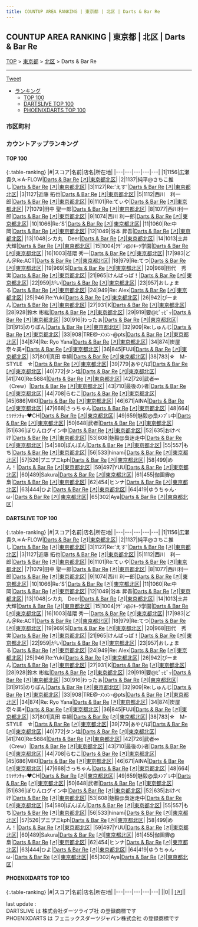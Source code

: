```yaml
---
title: COUNTUP AREA RANKING | 東京都 | 北区 | Darts & Bar Re
---
```

## COUNTUP AREA RANKING | 東京都 | 北区 | Darts & Bar Re

[TOP](/darts/rank/) > [東京都](/darts/rank/東京都/) > [北区](/darts/rank/東京都/北区/) > Darts & Bar Re

___

<a href="https://twitter.com/share?ref_src=twsrc%5Etfw" data-text="COUNTUP AREA RANKING | 東京都北区Darts & Bar Re" class="twitter-share-button" data-hashtags="DARTSLIVE,PHOENIXDARTS,darts,ダーツ" data-show-count="false">Tweet</a>

* [ランキング](#カウントアップランキング)
    * [TOP 100](#top-100)
    * [DARTSLIVE TOP 100](#dartslive-top-100)
    * [PHOENIXDARTS TOP 100](#phoenixdarts-top-100)

### 市区町村

<ul>

</ul>

### カウントアップランキング

#### TOP 100



{:.table-ranking}
|#|スコア|名前|店名|所在地|
|---|---|---|---|---|
|1|1156|<span class="rank-name-dl">広瀬貴久＊A-FLOW</span>|<a href="/darts/rank/shops/8d8217db91c39bff0d9b047a20a7ba1e.html">Darts & Bar Re</a> <a href="https://search.dartslive.com/jp/shop/8d8217db91c39bff0d9b047a20a7ba1e">[↗]</a>|<a href="/darts/rank/東京都/北区">東京都北区</a>|
|2|1137|<span class="rank-name-dl">純平@さちこ推し</span>|<a href="/darts/rank/shops/8d8217db91c39bff0d9b047a20a7ba1e.html">Darts & Bar Re</a> <a href="https://search.dartslive.com/jp/shop/8d8217db91c39bff0d9b047a20a7ba1e">[↗]</a>|<a href="/darts/rank/東京都/北区">東京都北区</a>|
|3|1127|<span class="rank-name-dl">Re:’えす’</span>|<a href="/darts/rank/shops/8d8217db91c39bff0d9b047a20a7ba1e.html">Darts & Bar Re</a> <a href="https://search.dartslive.com/jp/shop/8d8217db91c39bff0d9b047a20a7ba1e">[↗]</a>|<a href="/darts/rank/東京都/北区">東京都北区</a>|
|3|1127|<span class="rank-name-dl">近藤 拓也</span>|<a href="/darts/rank/shops/8d8217db91c39bff0d9b047a20a7ba1e.html">Darts & Bar Re</a> <a href="https://search.dartslive.com/jp/shop/8d8217db91c39bff0d9b047a20a7ba1e">[↗]</a>|<a href="/darts/rank/東京都/北区">東京都北区</a>|
|5|1112|<span class="rank-name-dl">西川　利一郎</span>|<a href="/darts/rank/shops/8d8217db91c39bff0d9b047a20a7ba1e.html">Darts & Bar Re</a> <a href="https://search.dartslive.com/jp/shop/8d8217db91c39bff0d9b047a20a7ba1e">[↗]</a>|<a href="/darts/rank/東京都/北区">東京都北区</a>|
|6|1101|<span class="rank-name-dl">Re:てぃや</span>|<a href="/darts/rank/shops/8d8217db91c39bff0d9b047a20a7ba1e.html">Darts & Bar Re</a> <a href="https://search.dartslive.com/jp/shop/8d8217db91c39bff0d9b047a20a7ba1e">[↗]</a>|<a href="/darts/rank/東京都/北区">東京都北区</a>|
|7|1079|<span class="rank-name-dl">田中 聖一郎</span>|<a href="/darts/rank/shops/8d8217db91c39bff0d9b047a20a7ba1e.html">Darts & Bar Re</a> <a href="https://search.dartslive.com/jp/shop/8d8217db91c39bff0d9b047a20a7ba1e">[↗]</a>|<a href="/darts/rank/東京都/北区">東京都北区</a>|
|8|1077|<span class="rank-name-dl">西川利一郎</span>|<a href="/darts/rank/shops/8d8217db91c39bff0d9b047a20a7ba1e.html">Darts & Bar Re</a> <a href="https://search.dartslive.com/jp/shop/8d8217db91c39bff0d9b047a20a7ba1e">[↗]</a>|<a href="/darts/rank/東京都/北区">東京都北区</a>|
|9|1074|<span class="rank-name-dl">西川 利一郎</span>|<a href="/darts/rank/shops/8d8217db91c39bff0d9b047a20a7ba1e.html">Darts & Bar Re</a> <a href="https://search.dartslive.com/jp/shop/8d8217db91c39bff0d9b047a20a7ba1e">[↗]</a>|<a href="/darts/rank/東京都/北区">東京都北区</a>|
|10|1066|<span class="rank-name-dl">Re:’S’</span>|<a href="/darts/rank/shops/8d8217db91c39bff0d9b047a20a7ba1e.html">Darts & Bar Re</a> <a href="https://search.dartslive.com/jp/shop/8d8217db91c39bff0d9b047a20a7ba1e">[↗]</a>|<a href="/darts/rank/東京都/北区">東京都北区</a>|
|11|1060|<span class="rank-name-dl">Re:中岡</span>|<a href="/darts/rank/shops/8d8217db91c39bff0d9b047a20a7ba1e.html">Darts & Bar Re</a> <a href="https://search.dartslive.com/jp/shop/8d8217db91c39bff0d9b047a20a7ba1e">[↗]</a>|<a href="/darts/rank/東京都/北区">東京都北区</a>|
|12|1049|<span class="rank-name-dl">浴本 昇吾</span>|<a href="/darts/rank/shops/8d8217db91c39bff0d9b047a20a7ba1e.html">Darts & Bar Re</a> <a href="https://search.dartslive.com/jp/shop/8d8217db91c39bff0d9b047a20a7ba1e">[↗]</a>|<a href="/darts/rank/東京都/北区">東京都北区</a>|
|13|1048|<span class="rank-name-dl">シカ丸　Deer</span>|<a href="/darts/rank/shops/8d8217db91c39bff0d9b047a20a7ba1e.html">Darts & Bar Re</a> <a href="https://search.dartslive.com/jp/shop/8d8217db91c39bff0d9b047a20a7ba1e">[↗]</a>|<a href="/darts/rank/東京都/北区">東京都北区</a>|
|14|1013|<span class="rank-name-dl">土井 大輝</span>|<a href="/darts/rank/shops/8d8217db91c39bff0d9b047a20a7ba1e.html">Darts & Bar Re</a> <a href="https://search.dartslive.com/jp/shop/8d8217db91c39bff0d9b047a20a7ba1e">[↗]</a>|<a href="/darts/rank/東京都/北区">東京都北区</a>|
|15|1004|<span class="rank-name-dl">ｸｻﾞﾝ@ﾃｷｰﾗ学園</span>|<a href="/darts/rank/shops/8d8217db91c39bff0d9b047a20a7ba1e.html">Darts & Bar Re</a> <a href="https://search.dartslive.com/jp/shop/8d8217db91c39bff0d9b047a20a7ba1e">[↗]</a>|<a href="/darts/rank/東京都/北区">東京都北区</a>|
|16|1003|<span class="rank-name-dl">荏隈 秀一</span>|<a href="/darts/rank/shops/8d8217db91c39bff0d9b047a20a7ba1e.html">Darts & Bar Re</a> <a href="https://search.dartslive.com/jp/shop/8d8217db91c39bff0d9b047a20a7ba1e">[↗]</a>|<a href="/darts/rank/東京都/北区">東京都北区</a>|
|17|983|<span class="rank-name-dl">どん＠Re:ACT</span>|<a href="/darts/rank/shops/8d8217db91c39bff0d9b047a20a7ba1e.html">Darts & Bar Re</a> <a href="https://search.dartslive.com/jp/shop/8d8217db91c39bff0d9b047a20a7ba1e">[↗]</a>|<a href="/darts/rank/東京都/北区">東京都北区</a>|
|18|979|<span class="rank-name-dl">Re:てつ</span>|<a href="/darts/rank/shops/8d8217db91c39bff0d9b047a20a7ba1e.html">Darts & Bar Re</a> <a href="https://search.dartslive.com/jp/shop/8d8217db91c39bff0d9b047a20a7ba1e">[↗]</a>|<a href="/darts/rank/東京都/北区">東京都北区</a>|
|19|969|<span class="rank-name-dl">S</span>|<a href="/darts/rank/shops/8d8217db91c39bff0d9b047a20a7ba1e.html">Darts & Bar Re</a> <a href="https://search.dartslive.com/jp/shop/8d8217db91c39bff0d9b047a20a7ba1e">[↗]</a>|<a href="/darts/rank/東京都/北区">東京都北区</a>|
|20|968|<span class="rank-name-dl">田代　秀実</span>|<a href="/darts/rank/shops/8d8217db91c39bff0d9b047a20a7ba1e.html">Darts & Bar Re</a> <a href="https://search.dartslive.com/jp/shop/8d8217db91c39bff0d9b047a20a7ba1e">[↗]</a>|<a href="/darts/rank/東京都/北区">東京都北区</a>|
|21|965|<span class="rank-name-dl">けんぱっぱ！</span>|<a href="/darts/rank/shops/8d8217db91c39bff0d9b047a20a7ba1e.html">Darts & Bar Re</a> <a href="https://search.dartslive.com/jp/shop/8d8217db91c39bff0d9b047a20a7ba1e">[↗]</a>|<a href="/darts/rank/東京都/北区">東京都北区</a>|
|22|959|<span class="rank-name-dl">がい</span>|<a href="/darts/rank/shops/8d8217db91c39bff0d9b047a20a7ba1e.html">Darts & Bar Re</a> <a href="https://search.dartslive.com/jp/shop/8d8217db91c39bff0d9b047a20a7ba1e">[↗]</a>|<a href="/darts/rank/東京都/北区">東京都北区</a>|
|23|957|<span class="rank-name-dl">おしょまる</span>|<a href="/darts/rank/shops/8d8217db91c39bff0d9b047a20a7ba1e.html">Darts & Bar Re</a> <a href="https://search.dartslive.com/jp/shop/8d8217db91c39bff0d9b047a20a7ba1e">[↗]</a>|<a href="/darts/rank/東京都/北区">東京都北区</a>|
|24|949|<span class="rank-name-dl">Re: Alex</span>|<a href="/darts/rank/shops/8d8217db91c39bff0d9b047a20a7ba1e.html">Darts & Bar Re</a> <a href="https://search.dartslive.com/jp/shop/8d8217db91c39bff0d9b047a20a7ba1e">[↗]</a>|<a href="/darts/rank/東京都/北区">東京都北区</a>|
|25|946|<span class="rank-name-dl">Re:Yuki</span>|<a href="/darts/rank/shops/8d8217db91c39bff0d9b047a20a7ba1e.html">Darts & Bar Re</a> <a href="https://search.dartslive.com/jp/shop/8d8217db91c39bff0d9b047a20a7ba1e">[↗]</a>|<a href="/darts/rank/東京都/北区">東京都北区</a>|
|26|942|<span class="rank-name-dl">ぴーまん</span>|<a href="/darts/rank/shops/8d8217db91c39bff0d9b047a20a7ba1e.html">Darts & Bar Re</a> <a href="https://search.dartslive.com/jp/shop/8d8217db91c39bff0d9b047a20a7ba1e">[↗]</a>|<a href="/darts/rank/東京都/北区">東京都北区</a>|
|27|931|<span class="rank-name-dl">K</span>|<a href="/darts/rank/shops/8d8217db91c39bff0d9b047a20a7ba1e.html">Darts & Bar Re</a> <a href="https://search.dartslive.com/jp/shop/8d8217db91c39bff0d9b047a20a7ba1e">[↗]</a>|<a href="/darts/rank/東京都/北区">東京都北区</a>|
|28|928|<span class="rank-name-dl">鈴木 彬紘</span>|<a href="/darts/rank/shops/8d8217db91c39bff0d9b047a20a7ba1e.html">Darts & Bar Re</a> <a href="https://search.dartslive.com/jp/shop/8d8217db91c39bff0d9b047a20a7ba1e">[↗]</a>|<a href="/darts/rank/東京都/北区">東京都北区</a>|
|29|919|<span class="rank-name-dl">要@ﾋﾟｯﾋﾟｯ</span>|<a href="/darts/rank/shops/8d8217db91c39bff0d9b047a20a7ba1e.html">Darts & Bar Re</a> <a href="https://search.dartslive.com/jp/shop/8d8217db91c39bff0d9b047a20a7ba1e">[↗]</a>|<a href="/darts/rank/東京都/北区">東京都北区</a>|
|30|916|<span class="rank-name-dl">わったぁ</span>|<a href="/darts/rank/shops/8d8217db91c39bff0d9b047a20a7ba1e.html">Darts & Bar Re</a> <a href="https://search.dartslive.com/jp/shop/8d8217db91c39bff0d9b047a20a7ba1e">[↗]</a>|<a href="/darts/rank/東京都/北区">東京都北区</a>|
|31|915|<span class="rank-name-dl">のりぽん</span>|<a href="/darts/rank/shops/8d8217db91c39bff0d9b047a20a7ba1e.html">Darts & Bar Re</a> <a href="https://search.dartslive.com/jp/shop/8d8217db91c39bff0d9b047a20a7ba1e">[↗]</a>|<a href="/darts/rank/東京都/北区">東京都北区</a>|
|32|909|<span class="rank-name-dl">Re:しゅんじ</span>|<a href="/darts/rank/shops/8d8217db91c39bff0d9b047a20a7ba1e.html">Darts & Bar Re</a> <a href="https://search.dartslive.com/jp/shop/8d8217db91c39bff0d9b047a20a7ba1e">[↗]</a>|<a href="/darts/rank/東京都/北区">東京都北区</a>|
|33|908|<span class="rank-name-dl">TRE@-ﾒﾝﾒﾝ-@pts</span>|<a href="/darts/rank/shops/8d8217db91c39bff0d9b047a20a7ba1e.html">Darts & Bar Re</a> <a href="https://search.dartslive.com/jp/shop/8d8217db91c39bff0d9b047a20a7ba1e">[↗]</a>|<a href="/darts/rank/東京都/北区">東京都北区</a>|
|34|874|<span class="rank-name-dl">Re: Ryo Yana</span>|<a href="/darts/rank/shops/8d8217db91c39bff0d9b047a20a7ba1e.html">Darts & Bar Re</a> <a href="https://search.dartslive.com/jp/shop/8d8217db91c39bff0d9b047a20a7ba1e">[↗]</a>|<a href="/darts/rank/東京都/北区">東京都北区</a>|
|34|874|<span class="rank-name-dl">炭屋 奈々美*</span>|<a href="/darts/rank/shops/8d8217db91c39bff0d9b047a20a7ba1e.html">Darts & Bar Re</a> <a href="https://search.dartslive.com/jp/shop/8d8217db91c39bff0d9b047a20a7ba1e">[↗]</a>|<a href="/darts/rank/東京都/北区">東京都北区</a>|
|36|845|<span class="rank-name-dl">FUJI</span>|<a href="/darts/rank/shops/8d8217db91c39bff0d9b047a20a7ba1e.html">Darts & Bar Re</a> <a href="https://search.dartslive.com/jp/shop/8d8217db91c39bff0d9b047a20a7ba1e">[↗]</a>|<a href="/darts/rank/東京都/北区">東京都北区</a>|
|37|801|<span class="rank-name-dl">真田 幸綱</span>|<a href="/darts/rank/shops/8d8217db91c39bff0d9b047a20a7ba1e.html">Darts & Bar Re</a> <a href="https://search.dartslive.com/jp/shop/8d8217db91c39bff0d9b047a20a7ba1e">[↗]</a>|<a href="/darts/rank/東京都/北区">東京都北区</a>|
|38|783|<span class="rank-name-dl">☆　M-STYLE　☆</span>|<a href="/darts/rank/shops/8d8217db91c39bff0d9b047a20a7ba1e.html">Darts & Bar Re</a> <a href="https://search.dartslive.com/jp/shop/8d8217db91c39bff0d9b047a20a7ba1e">[↗]</a>|<a href="/darts/rank/東京都/北区">東京都北区</a>|
|39|779|<span class="rank-name-dl">あやぴぽ</span>|<a href="/darts/rank/shops/8d8217db91c39bff0d9b047a20a7ba1e.html">Darts & Bar Re</a> <a href="https://search.dartslive.com/jp/shop/8d8217db91c39bff0d9b047a20a7ba1e">[↗]</a>|<a href="/darts/rank/東京都/北区">東京都北区</a>|
|40|772|<span class="rank-name-dl">タン塩</span>|<a href="/darts/rank/shops/8d8217db91c39bff0d9b047a20a7ba1e.html">Darts & Bar Re</a> <a href="https://search.dartslive.com/jp/shop/8d8217db91c39bff0d9b047a20a7ba1e">[↗]</a>|<a href="/darts/rank/東京都/北区">東京都北区</a>|
|41|740|<span class="rank-name-dl">Re:5884</span>|<a href="/darts/rank/shops/8d8217db91c39bff0d9b047a20a7ba1e.html">Darts & Bar Re</a> <a href="https://search.dartslive.com/jp/shop/8d8217db91c39bff0d9b047a20a7ba1e">[↗]</a>|<a href="/darts/rank/東京都/北区">東京都北区</a>|
|42|726|<span class="rank-name-dl">武者∞（Crew）</span>|<a href="/darts/rank/shops/8d8217db91c39bff0d9b047a20a7ba1e.html">Darts & Bar Re</a> <a href="https://search.dartslive.com/jp/shop/8d8217db91c39bff0d9b047a20a7ba1e">[↗]</a>|<a href="/darts/rank/東京都/北区">東京都北区</a>|
|43|710|<span class="rank-name-dl">最後のｼ者</span>|<a href="/darts/rank/shops/8d8217db91c39bff0d9b047a20a7ba1e.html">Darts & Bar Re</a> <a href="https://search.dartslive.com/jp/shop/8d8217db91c39bff0d9b047a20a7ba1e">[↗]</a>|<a href="/darts/rank/東京都/北区">東京都北区</a>|
|44|708|<span class="rank-name-dl">らむこ</span>|<a href="/darts/rank/shops/8d8217db91c39bff0d9b047a20a7ba1e.html">Darts & Bar Re</a> <a href="https://search.dartslive.com/jp/shop/8d8217db91c39bff0d9b047a20a7ba1e">[↗]</a>|<a href="/darts/rank/東京都/北区">東京都北区</a>|
|45|686|<span class="rank-name-dl">MIKI</span>|<a href="/darts/rank/shops/8d8217db91c39bff0d9b047a20a7ba1e.html">Darts & Bar Re</a> <a href="https://search.dartslive.com/jp/shop/8d8217db91c39bff0d9b047a20a7ba1e">[↗]</a>|<a href="/darts/rank/東京都/北区">東京都北区</a>|
|46|671|<span class="rank-name-dl">AINA</span>|<a href="/darts/rank/shops/8d8217db91c39bff0d9b047a20a7ba1e.html">Darts & Bar Re</a> <a href="https://search.dartslive.com/jp/shop/8d8217db91c39bff0d9b047a20a7ba1e">[↗]</a>|<a href="/darts/rank/東京都/北区">東京都北区</a>|
|47|668|<span class="rank-name-dl">さっちゃん</span>|<a href="/darts/rank/shops/8d8217db91c39bff0d9b047a20a7ba1e.html">Darts & Bar Re</a> <a href="https://search.dartslive.com/jp/shop/8d8217db91c39bff0d9b047a20a7ba1e">[↗]</a>|<a href="/darts/rank/東京都/北区">東京都北区</a>|
|48|664|<span class="rank-name-dl">ﾐﾘﾔﾃﾝﾁｮｰ❤️CH</span>|<a href="/darts/rank/shops/8d8217db91c39bff0d9b047a20a7ba1e.html">Darts & Bar Re</a> <a href="https://search.dartslive.com/jp/shop/8d8217db91c39bff0d9b047a20a7ba1e">[↗]</a>|<a href="/darts/rank/東京都/北区">東京都北区</a>|
|49|659|<span class="rank-name-dl">魅毅@梟ﾒﾝﾌﾞﾚ中</span>|<a href="/darts/rank/shops/8d8217db91c39bff0d9b047a20a7ba1e.html">Darts & Bar Re</a> <a href="https://search.dartslive.com/jp/shop/8d8217db91c39bff0d9b047a20a7ba1e">[↗]</a>|<a href="/darts/rank/東京都/北区">東京都北区</a>|
|50|648|<span class="rank-name-dl">武者</span>|<a href="/darts/rank/shops/8d8217db91c39bff0d9b047a20a7ba1e.html">Darts & Bar Re</a> <a href="https://search.dartslive.com/jp/shop/8d8217db91c39bff0d9b047a20a7ba1e">[↗]</a>|<a href="/darts/rank/東京都/北区">東京都北区</a>|
|51|636|<span class="rank-name-dl">ぽりんログイン中</span>|<a href="/darts/rank/shops/8d8217db91c39bff0d9b047a20a7ba1e.html">Darts & Bar Re</a> <a href="https://search.dartslive.com/jp/shop/8d8217db91c39bff0d9b047a20a7ba1e">[↗]</a>|<a href="/darts/rank/東京都/北区">東京都北区</a>|
|52|635|<span class="rank-name-dl">おけぺけ</span>|<a href="/darts/rank/shops/8d8217db91c39bff0d9b047a20a7ba1e.html">Darts & Bar Re</a> <a href="https://search.dartslive.com/jp/shop/8d8217db91c39bff0d9b047a20a7ba1e">[↗]</a>|<a href="/darts/rank/東京都/北区">東京都北区</a>|
|53|608|<span class="rank-name-dl">魅毅@梟迷走中</span>|<a href="/darts/rank/shops/8d8217db91c39bff0d9b047a20a7ba1e.html">Darts & Bar Re</a> <a href="https://search.dartslive.com/jp/shop/8d8217db91c39bff0d9b047a20a7ba1e">[↗]</a>|<a href="/darts/rank/東京都/北区">東京都北区</a>|
|54|580|<span class="rank-name-dl">ぽんぽん</span>|<a href="/darts/rank/shops/8d8217db91c39bff0d9b047a20a7ba1e.html">Darts & Bar Re</a> <a href="https://search.dartslive.com/jp/shop/8d8217db91c39bff0d9b047a20a7ba1e">[↗]</a>|<a href="/darts/rank/東京都/北区">東京都北区</a>|
|55|557|<span class="rank-name-dl">もち</span>|<a href="/darts/rank/shops/8d8217db91c39bff0d9b047a20a7ba1e.html">Darts & Bar Re</a> <a href="https://search.dartslive.com/jp/shop/8d8217db91c39bff0d9b047a20a7ba1e">[↗]</a>|<a href="/darts/rank/東京都/北区">東京都北区</a>|
|56|533|<span class="rank-name-dl">hinami</span>|<a href="/darts/rank/shops/8d8217db91c39bff0d9b047a20a7ba1e.html">Darts & Bar Re</a> <a href="https://search.dartslive.com/jp/shop/8d8217db91c39bff0d9b047a20a7ba1e">[↗]</a>|<a href="/darts/rank/東京都/北区">東京都北区</a>|
|57|526|<span class="rank-name-dl">プニプニkph</span>|<a href="/darts/rank/shops/8d8217db91c39bff0d9b047a20a7ba1e.html">Darts & Bar Re</a> <a href="https://search.dartslive.com/jp/shop/8d8217db91c39bff0d9b047a20a7ba1e">[↗]</a>|<a href="/darts/rank/東京都/北区">東京都北区</a>|
|58|499|<span class="rank-name-dl">めん！</span>|<a href="/darts/rank/shops/8d8217db91c39bff0d9b047a20a7ba1e.html">Darts & Bar Re</a> <a href="https://search.dartslive.com/jp/shop/8d8217db91c39bff0d9b047a20a7ba1e">[↗]</a>|<a href="/darts/rank/東京都/北区">東京都北区</a>|
|59|497|<span class="rank-name-dl">YUU</span>|<a href="/darts/rank/shops/8d8217db91c39bff0d9b047a20a7ba1e.html">Darts & Bar Re</a> <a href="https://search.dartslive.com/jp/shop/8d8217db91c39bff0d9b047a20a7ba1e">[↗]</a>|<a href="/darts/rank/東京都/北区">東京都北区</a>|
|60|489|<span class="rank-name-dl">Sakura</span>|<a href="/darts/rank/shops/8d8217db91c39bff0d9b047a20a7ba1e.html">Darts & Bar Re</a> <a href="https://search.dartslive.com/jp/shop/8d8217db91c39bff0d9b047a20a7ba1e">[↗]</a>|<a href="/darts/rank/東京都/北区">東京都北区</a>|
|61|455|<span class="rank-name-dl">伽圖霽@梟</span>|<a href="/darts/rank/shops/8d8217db91c39bff0d9b047a20a7ba1e.html">Darts & Bar Re</a> <a href="https://search.dartslive.com/jp/shop/8d8217db91c39bff0d9b047a20a7ba1e">[↗]</a>|<a href="/darts/rank/東京都/北区">東京都北区</a>|
|62|454|<span class="rank-name-dl">ヒンナ</span>|<a href="/darts/rank/shops/8d8217db91c39bff0d9b047a20a7ba1e.html">Darts & Bar Re</a> <a href="https://search.dartslive.com/jp/shop/8d8217db91c39bff0d9b047a20a7ba1e">[↗]</a>|<a href="/darts/rank/東京都/北区">東京都北区</a>|
|63|444|<span class="rank-name-dl">ひよ</span>|<a href="/darts/rank/shops/8d8217db91c39bff0d9b047a20a7ba1e.html">Darts & Bar Re</a> <a href="https://search.dartslive.com/jp/shop/8d8217db91c39bff0d9b047a20a7ba1e">[↗]</a>|<a href="/darts/rank/東京都/北区">東京都北区</a>|
|64|419|<span class="rank-name-dl">ゆうちゃん･ω･</span>|<a href="/darts/rank/shops/8d8217db91c39bff0d9b047a20a7ba1e.html">Darts & Bar Re</a> <a href="https://search.dartslive.com/jp/shop/8d8217db91c39bff0d9b047a20a7ba1e">[↗]</a>|<a href="/darts/rank/東京都/北区">東京都北区</a>|
|65|302|<span class="rank-name-dl">Aya</span>|<a href="/darts/rank/shops/8d8217db91c39bff0d9b047a20a7ba1e.html">Darts & Bar Re</a> <a href="https://search.dartslive.com/jp/shop/8d8217db91c39bff0d9b047a20a7ba1e">[↗]</a>|<a href="/darts/rank/東京都/北区">東京都北区</a>|


#### DARTSLIVE TOP 100



{:.table-ranking}
|#|スコア|名前|店名|所在地|
|---|---|---|---|---|
|1|1156|<span class="rank-name-dl">広瀬貴久＊A-FLOW</span>|<a href="/darts/rank/shops/8d8217db91c39bff0d9b047a20a7ba1e.html">Darts & Bar Re</a> <a href="https://search.dartslive.com/jp/shop/8d8217db91c39bff0d9b047a20a7ba1e">[↗]</a>|<a href="/darts/rank/東京都/北区">東京都北区</a>|
|2|1137|<span class="rank-name-dl">純平@さちこ推し</span>|<a href="/darts/rank/shops/8d8217db91c39bff0d9b047a20a7ba1e.html">Darts & Bar Re</a> <a href="https://search.dartslive.com/jp/shop/8d8217db91c39bff0d9b047a20a7ba1e">[↗]</a>|<a href="/darts/rank/東京都/北区">東京都北区</a>|
|3|1127|<span class="rank-name-dl">Re:’えす’</span>|<a href="/darts/rank/shops/8d8217db91c39bff0d9b047a20a7ba1e.html">Darts & Bar Re</a> <a href="https://search.dartslive.com/jp/shop/8d8217db91c39bff0d9b047a20a7ba1e">[↗]</a>|<a href="/darts/rank/東京都/北区">東京都北区</a>|
|3|1127|<span class="rank-name-dl">近藤 拓也</span>|<a href="/darts/rank/shops/8d8217db91c39bff0d9b047a20a7ba1e.html">Darts & Bar Re</a> <a href="https://search.dartslive.com/jp/shop/8d8217db91c39bff0d9b047a20a7ba1e">[↗]</a>|<a href="/darts/rank/東京都/北区">東京都北区</a>|
|5|1112|<span class="rank-name-dl">西川　利一郎</span>|<a href="/darts/rank/shops/8d8217db91c39bff0d9b047a20a7ba1e.html">Darts & Bar Re</a> <a href="https://search.dartslive.com/jp/shop/8d8217db91c39bff0d9b047a20a7ba1e">[↗]</a>|<a href="/darts/rank/東京都/北区">東京都北区</a>|
|6|1101|<span class="rank-name-dl">Re:てぃや</span>|<a href="/darts/rank/shops/8d8217db91c39bff0d9b047a20a7ba1e.html">Darts & Bar Re</a> <a href="https://search.dartslive.com/jp/shop/8d8217db91c39bff0d9b047a20a7ba1e">[↗]</a>|<a href="/darts/rank/東京都/北区">東京都北区</a>|
|7|1079|<span class="rank-name-dl">田中 聖一郎</span>|<a href="/darts/rank/shops/8d8217db91c39bff0d9b047a20a7ba1e.html">Darts & Bar Re</a> <a href="https://search.dartslive.com/jp/shop/8d8217db91c39bff0d9b047a20a7ba1e">[↗]</a>|<a href="/darts/rank/東京都/北区">東京都北区</a>|
|8|1077|<span class="rank-name-dl">西川利一郎</span>|<a href="/darts/rank/shops/8d8217db91c39bff0d9b047a20a7ba1e.html">Darts & Bar Re</a> <a href="https://search.dartslive.com/jp/shop/8d8217db91c39bff0d9b047a20a7ba1e">[↗]</a>|<a href="/darts/rank/東京都/北区">東京都北区</a>|
|9|1074|<span class="rank-name-dl">西川 利一郎</span>|<a href="/darts/rank/shops/8d8217db91c39bff0d9b047a20a7ba1e.html">Darts & Bar Re</a> <a href="https://search.dartslive.com/jp/shop/8d8217db91c39bff0d9b047a20a7ba1e">[↗]</a>|<a href="/darts/rank/東京都/北区">東京都北区</a>|
|10|1066|<span class="rank-name-dl">Re:’S’</span>|<a href="/darts/rank/shops/8d8217db91c39bff0d9b047a20a7ba1e.html">Darts & Bar Re</a> <a href="https://search.dartslive.com/jp/shop/8d8217db91c39bff0d9b047a20a7ba1e">[↗]</a>|<a href="/darts/rank/東京都/北区">東京都北区</a>|
|11|1060|<span class="rank-name-dl">Re:中岡</span>|<a href="/darts/rank/shops/8d8217db91c39bff0d9b047a20a7ba1e.html">Darts & Bar Re</a> <a href="https://search.dartslive.com/jp/shop/8d8217db91c39bff0d9b047a20a7ba1e">[↗]</a>|<a href="/darts/rank/東京都/北区">東京都北区</a>|
|12|1049|<span class="rank-name-dl">浴本 昇吾</span>|<a href="/darts/rank/shops/8d8217db91c39bff0d9b047a20a7ba1e.html">Darts & Bar Re</a> <a href="https://search.dartslive.com/jp/shop/8d8217db91c39bff0d9b047a20a7ba1e">[↗]</a>|<a href="/darts/rank/東京都/北区">東京都北区</a>|
|13|1048|<span class="rank-name-dl">シカ丸　Deer</span>|<a href="/darts/rank/shops/8d8217db91c39bff0d9b047a20a7ba1e.html">Darts & Bar Re</a> <a href="https://search.dartslive.com/jp/shop/8d8217db91c39bff0d9b047a20a7ba1e">[↗]</a>|<a href="/darts/rank/東京都/北区">東京都北区</a>|
|14|1013|<span class="rank-name-dl">土井 大輝</span>|<a href="/darts/rank/shops/8d8217db91c39bff0d9b047a20a7ba1e.html">Darts & Bar Re</a> <a href="https://search.dartslive.com/jp/shop/8d8217db91c39bff0d9b047a20a7ba1e">[↗]</a>|<a href="/darts/rank/東京都/北区">東京都北区</a>|
|15|1004|<span class="rank-name-dl">ｸｻﾞﾝ@ﾃｷｰﾗ学園</span>|<a href="/darts/rank/shops/8d8217db91c39bff0d9b047a20a7ba1e.html">Darts & Bar Re</a> <a href="https://search.dartslive.com/jp/shop/8d8217db91c39bff0d9b047a20a7ba1e">[↗]</a>|<a href="/darts/rank/東京都/北区">東京都北区</a>|
|16|1003|<span class="rank-name-dl">荏隈 秀一</span>|<a href="/darts/rank/shops/8d8217db91c39bff0d9b047a20a7ba1e.html">Darts & Bar Re</a> <a href="https://search.dartslive.com/jp/shop/8d8217db91c39bff0d9b047a20a7ba1e">[↗]</a>|<a href="/darts/rank/東京都/北区">東京都北区</a>|
|17|983|<span class="rank-name-dl">どん＠Re:ACT</span>|<a href="/darts/rank/shops/8d8217db91c39bff0d9b047a20a7ba1e.html">Darts & Bar Re</a> <a href="https://search.dartslive.com/jp/shop/8d8217db91c39bff0d9b047a20a7ba1e">[↗]</a>|<a href="/darts/rank/東京都/北区">東京都北区</a>|
|18|979|<span class="rank-name-dl">Re:てつ</span>|<a href="/darts/rank/shops/8d8217db91c39bff0d9b047a20a7ba1e.html">Darts & Bar Re</a> <a href="https://search.dartslive.com/jp/shop/8d8217db91c39bff0d9b047a20a7ba1e">[↗]</a>|<a href="/darts/rank/東京都/北区">東京都北区</a>|
|19|969|<span class="rank-name-dl">S</span>|<a href="/darts/rank/shops/8d8217db91c39bff0d9b047a20a7ba1e.html">Darts & Bar Re</a> <a href="https://search.dartslive.com/jp/shop/8d8217db91c39bff0d9b047a20a7ba1e">[↗]</a>|<a href="/darts/rank/東京都/北区">東京都北区</a>|
|20|968|<span class="rank-name-dl">田代　秀実</span>|<a href="/darts/rank/shops/8d8217db91c39bff0d9b047a20a7ba1e.html">Darts & Bar Re</a> <a href="https://search.dartslive.com/jp/shop/8d8217db91c39bff0d9b047a20a7ba1e">[↗]</a>|<a href="/darts/rank/東京都/北区">東京都北区</a>|
|21|965|<span class="rank-name-dl">けんぱっぱ！</span>|<a href="/darts/rank/shops/8d8217db91c39bff0d9b047a20a7ba1e.html">Darts & Bar Re</a> <a href="https://search.dartslive.com/jp/shop/8d8217db91c39bff0d9b047a20a7ba1e">[↗]</a>|<a href="/darts/rank/東京都/北区">東京都北区</a>|
|22|959|<span class="rank-name-dl">がい</span>|<a href="/darts/rank/shops/8d8217db91c39bff0d9b047a20a7ba1e.html">Darts & Bar Re</a> <a href="https://search.dartslive.com/jp/shop/8d8217db91c39bff0d9b047a20a7ba1e">[↗]</a>|<a href="/darts/rank/東京都/北区">東京都北区</a>|
|23|957|<span class="rank-name-dl">おしょまる</span>|<a href="/darts/rank/shops/8d8217db91c39bff0d9b047a20a7ba1e.html">Darts & Bar Re</a> <a href="https://search.dartslive.com/jp/shop/8d8217db91c39bff0d9b047a20a7ba1e">[↗]</a>|<a href="/darts/rank/東京都/北区">東京都北区</a>|
|24|949|<span class="rank-name-dl">Re: Alex</span>|<a href="/darts/rank/shops/8d8217db91c39bff0d9b047a20a7ba1e.html">Darts & Bar Re</a> <a href="https://search.dartslive.com/jp/shop/8d8217db91c39bff0d9b047a20a7ba1e">[↗]</a>|<a href="/darts/rank/東京都/北区">東京都北区</a>|
|25|946|<span class="rank-name-dl">Re:Yuki</span>|<a href="/darts/rank/shops/8d8217db91c39bff0d9b047a20a7ba1e.html">Darts & Bar Re</a> <a href="https://search.dartslive.com/jp/shop/8d8217db91c39bff0d9b047a20a7ba1e">[↗]</a>|<a href="/darts/rank/東京都/北区">東京都北区</a>|
|26|942|<span class="rank-name-dl">ぴーまん</span>|<a href="/darts/rank/shops/8d8217db91c39bff0d9b047a20a7ba1e.html">Darts & Bar Re</a> <a href="https://search.dartslive.com/jp/shop/8d8217db91c39bff0d9b047a20a7ba1e">[↗]</a>|<a href="/darts/rank/東京都/北区">東京都北区</a>|
|27|931|<span class="rank-name-dl">K</span>|<a href="/darts/rank/shops/8d8217db91c39bff0d9b047a20a7ba1e.html">Darts & Bar Re</a> <a href="https://search.dartslive.com/jp/shop/8d8217db91c39bff0d9b047a20a7ba1e">[↗]</a>|<a href="/darts/rank/東京都/北区">東京都北区</a>|
|28|928|<span class="rank-name-dl">鈴木 彬紘</span>|<a href="/darts/rank/shops/8d8217db91c39bff0d9b047a20a7ba1e.html">Darts & Bar Re</a> <a href="https://search.dartslive.com/jp/shop/8d8217db91c39bff0d9b047a20a7ba1e">[↗]</a>|<a href="/darts/rank/東京都/北区">東京都北区</a>|
|29|919|<span class="rank-name-dl">要@ﾋﾟｯﾋﾟｯ</span>|<a href="/darts/rank/shops/8d8217db91c39bff0d9b047a20a7ba1e.html">Darts & Bar Re</a> <a href="https://search.dartslive.com/jp/shop/8d8217db91c39bff0d9b047a20a7ba1e">[↗]</a>|<a href="/darts/rank/東京都/北区">東京都北区</a>|
|30|916|<span class="rank-name-dl">わったぁ</span>|<a href="/darts/rank/shops/8d8217db91c39bff0d9b047a20a7ba1e.html">Darts & Bar Re</a> <a href="https://search.dartslive.com/jp/shop/8d8217db91c39bff0d9b047a20a7ba1e">[↗]</a>|<a href="/darts/rank/東京都/北区">東京都北区</a>|
|31|915|<span class="rank-name-dl">のりぽん</span>|<a href="/darts/rank/shops/8d8217db91c39bff0d9b047a20a7ba1e.html">Darts & Bar Re</a> <a href="https://search.dartslive.com/jp/shop/8d8217db91c39bff0d9b047a20a7ba1e">[↗]</a>|<a href="/darts/rank/東京都/北区">東京都北区</a>|
|32|909|<span class="rank-name-dl">Re:しゅんじ</span>|<a href="/darts/rank/shops/8d8217db91c39bff0d9b047a20a7ba1e.html">Darts & Bar Re</a> <a href="https://search.dartslive.com/jp/shop/8d8217db91c39bff0d9b047a20a7ba1e">[↗]</a>|<a href="/darts/rank/東京都/北区">東京都北区</a>|
|33|908|<span class="rank-name-dl">TRE@-ﾒﾝﾒﾝ-@pts</span>|<a href="/darts/rank/shops/8d8217db91c39bff0d9b047a20a7ba1e.html">Darts & Bar Re</a> <a href="https://search.dartslive.com/jp/shop/8d8217db91c39bff0d9b047a20a7ba1e">[↗]</a>|<a href="/darts/rank/東京都/北区">東京都北区</a>|
|34|874|<span class="rank-name-dl">Re: Ryo Yana</span>|<a href="/darts/rank/shops/8d8217db91c39bff0d9b047a20a7ba1e.html">Darts & Bar Re</a> <a href="https://search.dartslive.com/jp/shop/8d8217db91c39bff0d9b047a20a7ba1e">[↗]</a>|<a href="/darts/rank/東京都/北区">東京都北区</a>|
|34|874|<span class="rank-name-dl">炭屋 奈々美*</span>|<a href="/darts/rank/shops/8d8217db91c39bff0d9b047a20a7ba1e.html">Darts & Bar Re</a> <a href="https://search.dartslive.com/jp/shop/8d8217db91c39bff0d9b047a20a7ba1e">[↗]</a>|<a href="/darts/rank/東京都/北区">東京都北区</a>|
|36|845|<span class="rank-name-dl">FUJI</span>|<a href="/darts/rank/shops/8d8217db91c39bff0d9b047a20a7ba1e.html">Darts & Bar Re</a> <a href="https://search.dartslive.com/jp/shop/8d8217db91c39bff0d9b047a20a7ba1e">[↗]</a>|<a href="/darts/rank/東京都/北区">東京都北区</a>|
|37|801|<span class="rank-name-dl">真田 幸綱</span>|<a href="/darts/rank/shops/8d8217db91c39bff0d9b047a20a7ba1e.html">Darts & Bar Re</a> <a href="https://search.dartslive.com/jp/shop/8d8217db91c39bff0d9b047a20a7ba1e">[↗]</a>|<a href="/darts/rank/東京都/北区">東京都北区</a>|
|38|783|<span class="rank-name-dl">☆　M-STYLE　☆</span>|<a href="/darts/rank/shops/8d8217db91c39bff0d9b047a20a7ba1e.html">Darts & Bar Re</a> <a href="https://search.dartslive.com/jp/shop/8d8217db91c39bff0d9b047a20a7ba1e">[↗]</a>|<a href="/darts/rank/東京都/北区">東京都北区</a>|
|39|779|<span class="rank-name-dl">あやぴぽ</span>|<a href="/darts/rank/shops/8d8217db91c39bff0d9b047a20a7ba1e.html">Darts & Bar Re</a> <a href="https://search.dartslive.com/jp/shop/8d8217db91c39bff0d9b047a20a7ba1e">[↗]</a>|<a href="/darts/rank/東京都/北区">東京都北区</a>|
|40|772|<span class="rank-name-dl">タン塩</span>|<a href="/darts/rank/shops/8d8217db91c39bff0d9b047a20a7ba1e.html">Darts & Bar Re</a> <a href="https://search.dartslive.com/jp/shop/8d8217db91c39bff0d9b047a20a7ba1e">[↗]</a>|<a href="/darts/rank/東京都/北区">東京都北区</a>|
|41|740|<span class="rank-name-dl">Re:5884</span>|<a href="/darts/rank/shops/8d8217db91c39bff0d9b047a20a7ba1e.html">Darts & Bar Re</a> <a href="https://search.dartslive.com/jp/shop/8d8217db91c39bff0d9b047a20a7ba1e">[↗]</a>|<a href="/darts/rank/東京都/北区">東京都北区</a>|
|42|726|<span class="rank-name-dl">武者∞（Crew）</span>|<a href="/darts/rank/shops/8d8217db91c39bff0d9b047a20a7ba1e.html">Darts & Bar Re</a> <a href="https://search.dartslive.com/jp/shop/8d8217db91c39bff0d9b047a20a7ba1e">[↗]</a>|<a href="/darts/rank/東京都/北区">東京都北区</a>|
|43|710|<span class="rank-name-dl">最後のｼ者</span>|<a href="/darts/rank/shops/8d8217db91c39bff0d9b047a20a7ba1e.html">Darts & Bar Re</a> <a href="https://search.dartslive.com/jp/shop/8d8217db91c39bff0d9b047a20a7ba1e">[↗]</a>|<a href="/darts/rank/東京都/北区">東京都北区</a>|
|44|708|<span class="rank-name-dl">らむこ</span>|<a href="/darts/rank/shops/8d8217db91c39bff0d9b047a20a7ba1e.html">Darts & Bar Re</a> <a href="https://search.dartslive.com/jp/shop/8d8217db91c39bff0d9b047a20a7ba1e">[↗]</a>|<a href="/darts/rank/東京都/北区">東京都北区</a>|
|45|686|<span class="rank-name-dl">MIKI</span>|<a href="/darts/rank/shops/8d8217db91c39bff0d9b047a20a7ba1e.html">Darts & Bar Re</a> <a href="https://search.dartslive.com/jp/shop/8d8217db91c39bff0d9b047a20a7ba1e">[↗]</a>|<a href="/darts/rank/東京都/北区">東京都北区</a>|
|46|671|<span class="rank-name-dl">AINA</span>|<a href="/darts/rank/shops/8d8217db91c39bff0d9b047a20a7ba1e.html">Darts & Bar Re</a> <a href="https://search.dartslive.com/jp/shop/8d8217db91c39bff0d9b047a20a7ba1e">[↗]</a>|<a href="/darts/rank/東京都/北区">東京都北区</a>|
|47|668|<span class="rank-name-dl">さっちゃん</span>|<a href="/darts/rank/shops/8d8217db91c39bff0d9b047a20a7ba1e.html">Darts & Bar Re</a> <a href="https://search.dartslive.com/jp/shop/8d8217db91c39bff0d9b047a20a7ba1e">[↗]</a>|<a href="/darts/rank/東京都/北区">東京都北区</a>|
|48|664|<span class="rank-name-dl">ﾐﾘﾔﾃﾝﾁｮｰ❤️CH</span>|<a href="/darts/rank/shops/8d8217db91c39bff0d9b047a20a7ba1e.html">Darts & Bar Re</a> <a href="https://search.dartslive.com/jp/shop/8d8217db91c39bff0d9b047a20a7ba1e">[↗]</a>|<a href="/darts/rank/東京都/北区">東京都北区</a>|
|49|659|<span class="rank-name-dl">魅毅@梟ﾒﾝﾌﾞﾚ中</span>|<a href="/darts/rank/shops/8d8217db91c39bff0d9b047a20a7ba1e.html">Darts & Bar Re</a> <a href="https://search.dartslive.com/jp/shop/8d8217db91c39bff0d9b047a20a7ba1e">[↗]</a>|<a href="/darts/rank/東京都/北区">東京都北区</a>|
|50|648|<span class="rank-name-dl">武者</span>|<a href="/darts/rank/shops/8d8217db91c39bff0d9b047a20a7ba1e.html">Darts & Bar Re</a> <a href="https://search.dartslive.com/jp/shop/8d8217db91c39bff0d9b047a20a7ba1e">[↗]</a>|<a href="/darts/rank/東京都/北区">東京都北区</a>|
|51|636|<span class="rank-name-dl">ぽりんログイン中</span>|<a href="/darts/rank/shops/8d8217db91c39bff0d9b047a20a7ba1e.html">Darts & Bar Re</a> <a href="https://search.dartslive.com/jp/shop/8d8217db91c39bff0d9b047a20a7ba1e">[↗]</a>|<a href="/darts/rank/東京都/北区">東京都北区</a>|
|52|635|<span class="rank-name-dl">おけぺけ</span>|<a href="/darts/rank/shops/8d8217db91c39bff0d9b047a20a7ba1e.html">Darts & Bar Re</a> <a href="https://search.dartslive.com/jp/shop/8d8217db91c39bff0d9b047a20a7ba1e">[↗]</a>|<a href="/darts/rank/東京都/北区">東京都北区</a>|
|53|608|<span class="rank-name-dl">魅毅@梟迷走中</span>|<a href="/darts/rank/shops/8d8217db91c39bff0d9b047a20a7ba1e.html">Darts & Bar Re</a> <a href="https://search.dartslive.com/jp/shop/8d8217db91c39bff0d9b047a20a7ba1e">[↗]</a>|<a href="/darts/rank/東京都/北区">東京都北区</a>|
|54|580|<span class="rank-name-dl">ぽんぽん</span>|<a href="/darts/rank/shops/8d8217db91c39bff0d9b047a20a7ba1e.html">Darts & Bar Re</a> <a href="https://search.dartslive.com/jp/shop/8d8217db91c39bff0d9b047a20a7ba1e">[↗]</a>|<a href="/darts/rank/東京都/北区">東京都北区</a>|
|55|557|<span class="rank-name-dl">もち</span>|<a href="/darts/rank/shops/8d8217db91c39bff0d9b047a20a7ba1e.html">Darts & Bar Re</a> <a href="https://search.dartslive.com/jp/shop/8d8217db91c39bff0d9b047a20a7ba1e">[↗]</a>|<a href="/darts/rank/東京都/北区">東京都北区</a>|
|56|533|<span class="rank-name-dl">hinami</span>|<a href="/darts/rank/shops/8d8217db91c39bff0d9b047a20a7ba1e.html">Darts & Bar Re</a> <a href="https://search.dartslive.com/jp/shop/8d8217db91c39bff0d9b047a20a7ba1e">[↗]</a>|<a href="/darts/rank/東京都/北区">東京都北区</a>|
|57|526|<span class="rank-name-dl">プニプニkph</span>|<a href="/darts/rank/shops/8d8217db91c39bff0d9b047a20a7ba1e.html">Darts & Bar Re</a> <a href="https://search.dartslive.com/jp/shop/8d8217db91c39bff0d9b047a20a7ba1e">[↗]</a>|<a href="/darts/rank/東京都/北区">東京都北区</a>|
|58|499|<span class="rank-name-dl">めん！</span>|<a href="/darts/rank/shops/8d8217db91c39bff0d9b047a20a7ba1e.html">Darts & Bar Re</a> <a href="https://search.dartslive.com/jp/shop/8d8217db91c39bff0d9b047a20a7ba1e">[↗]</a>|<a href="/darts/rank/東京都/北区">東京都北区</a>|
|59|497|<span class="rank-name-dl">YUU</span>|<a href="/darts/rank/shops/8d8217db91c39bff0d9b047a20a7ba1e.html">Darts & Bar Re</a> <a href="https://search.dartslive.com/jp/shop/8d8217db91c39bff0d9b047a20a7ba1e">[↗]</a>|<a href="/darts/rank/東京都/北区">東京都北区</a>|
|60|489|<span class="rank-name-dl">Sakura</span>|<a href="/darts/rank/shops/8d8217db91c39bff0d9b047a20a7ba1e.html">Darts & Bar Re</a> <a href="https://search.dartslive.com/jp/shop/8d8217db91c39bff0d9b047a20a7ba1e">[↗]</a>|<a href="/darts/rank/東京都/北区">東京都北区</a>|
|61|455|<span class="rank-name-dl">伽圖霽@梟</span>|<a href="/darts/rank/shops/8d8217db91c39bff0d9b047a20a7ba1e.html">Darts & Bar Re</a> <a href="https://search.dartslive.com/jp/shop/8d8217db91c39bff0d9b047a20a7ba1e">[↗]</a>|<a href="/darts/rank/東京都/北区">東京都北区</a>|
|62|454|<span class="rank-name-dl">ヒンナ</span>|<a href="/darts/rank/shops/8d8217db91c39bff0d9b047a20a7ba1e.html">Darts & Bar Re</a> <a href="https://search.dartslive.com/jp/shop/8d8217db91c39bff0d9b047a20a7ba1e">[↗]</a>|<a href="/darts/rank/東京都/北区">東京都北区</a>|
|63|444|<span class="rank-name-dl">ひよ</span>|<a href="/darts/rank/shops/8d8217db91c39bff0d9b047a20a7ba1e.html">Darts & Bar Re</a> <a href="https://search.dartslive.com/jp/shop/8d8217db91c39bff0d9b047a20a7ba1e">[↗]</a>|<a href="/darts/rank/東京都/北区">東京都北区</a>|
|64|419|<span class="rank-name-dl">ゆうちゃん･ω･</span>|<a href="/darts/rank/shops/8d8217db91c39bff0d9b047a20a7ba1e.html">Darts & Bar Re</a> <a href="https://search.dartslive.com/jp/shop/8d8217db91c39bff0d9b047a20a7ba1e">[↗]</a>|<a href="/darts/rank/東京都/北区">東京都北区</a>|
|65|302|<span class="rank-name-dl">Aya</span>|<a href="/darts/rank/shops/8d8217db91c39bff0d9b047a20a7ba1e.html">Darts & Bar Re</a> <a href="https://search.dartslive.com/jp/shop/8d8217db91c39bff0d9b047a20a7ba1e">[↗]</a>|<a href="/darts/rank/東京都/北区">東京都北区</a>|


#### PHOENIXDARTS TOP 100



{:.table-ranking}
|#|スコア|名前|店名|所在地|
|---|---|---|---|---|
||0|<span class="rank-name-dl"> </span>|<a href="/darts/rank/shops/.html"></a> <a href="">[↗]</a>|<a href="/darts/rank//"></a>|


<div class="footer border-top border-gray-light mt-5 pt-3 text-right text-gray">
    last update : <span style="font-weight: italic" id="foot_last_modified"></span><br />
    DARTSLIVE は 株式会社ダーツライブ社 の登録商標です<br />
    PHOENIXDARTS は フェニックスダーツジャパン株式会社 の登録商標です<br />
</div>

<script src="https://cdnjs.cloudflare.com/ajax/libs/jquery.tablesorter/2.31.3/js/jquery.tablesorter.min.js" integrity="sha512-qzgd5cYSZcosqpzpn7zF2ZId8f/8CHmFKZ8j7mU4OUXTNRd5g+ZHBPsgKEwoqxCtdQvExE5LprwwPAgoicguNg==" crossorigin="anonymous" referrerpolicy="no-referrer"></script>
<link rel="stylesheet" href="https://cdnjs.cloudflare.com/ajax/libs/jquery.tablesorter/2.31.3/css/theme.default.min.css" integrity="sha512-wghhOJkjQX0Lh3NSWvNKeZ0ZpNn+SPVXX1Qyc9OCaogADktxrBiBdKGDoqVUOyhStvMBmJQ8ZdMHiR3wuEq8+w==" crossorigin="anonymous" referrerpolicy="no-referrer" />
<script>
$(function() {
    $(".table-ranking").tablesorter({sortList:[[0, 0]]});
    $("#foot_last_modified").text(formatDate(new Date(document.lastModified), 'yyyy-MM-dd HH:mm:ss'));
});
</script>

<script async src="https://platform.twitter.com/widgets.js" charset="utf-8"></script>
